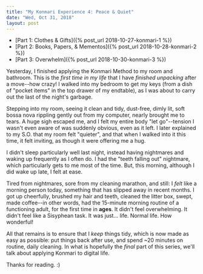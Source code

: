 ```yaml
---
title: "My Konmari Experience 4: Peace & Quiet"
date: "Wed, Oct 31, 2018"
layout: post
---
```


- [Part 1: Clothes & Gifts]({% post_url 2018-10-27-konmari-1 %})
- [Part 2: Books, Papers, & Mementos]({% post_url 2018-10-28-konmari-2 %})
- [Part 3: Overwhelm]({% post_url 2018-10-30-konmari-3 %})

Yesterday, I finished applying the Konmari Method to my room and bathroom. This is the _first time in my life_ that I have _finished unpacking_ after a move--how crazy! I walked into my bedroom to get my keys (from a dish of "pocket items" in the top drawer of my endtable), as I was about to carry out the last of the night's garbage. 

Stepping into my room, seeing it clean and tidy, dust-free, dimly lit, soft bossa nova rippling gently out from my computer, nearly brought me to tears. A huge sigh escaped me, and I felt my entire body "let go"--tension I wasn't even aware of was suddenly obvious, even as it left. I later explained to my S.O. that my room felt "quieter", and that when I walked into it this time, it felt inviting, as though it were offering me a hug.

I didn't sleep particularly well last night, instead having nightmares and waking up frequently as I often do. I had the "teeth falling out" nightmare, which particularly gets to me most of the time. But, this morning, although I did wake up late, I felt at ease. 

Tired from nightmares, sore from my cleaning marathon, and still: I _felt_ like a morning person today, something that has slipped away in recent months. I got up cheerfully, brushed my hair and teeth, cleaned the litter box, swept, made coffee--in other words, had the 15-minute morning routine of a functioning adult, for the first time in **ages**. It didn't feel overwhelming. It didn't feel like a Sisyphean task. It was just... life. Normal life. How wonderful!

All that remains is to ensure that I _keep_ things tidy, which is now made as easy as possible: put things back after use, and spend ~20 minutes on routine, daily cleaning. In what is hopefully the _final_ part of this series, we'll talk about applying Konmari to digital life. 

Thanks for reading. :)